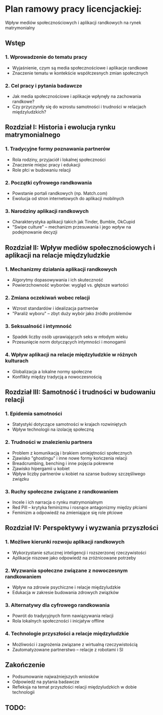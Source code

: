 # Plan ramowy pracy licencjackiej: 
Wpływ mediów społecznościowych i aplikacji randkowych na rynek matrymonialny

## Wstęp
### 1. Wprowadzenie do tematu pracy
* Wyjaśnienie, czym są media społecznościowe i aplikacje randkowe
* Znaczenie tematu w kontekście współczesnych zmian społecznych
### 2. Cel pracy i pytania badawcze
* Jak media społecznościowe i aplikacje wpłynęły na zachowania randkowe?
* Czy przyczyniły się do wzrostu samotności i trudności w relacjach międzyludzkich?

## Rozdział I: Historia i ewolucja rynku matrymonialnego
### 1. Tradycyjne formy poznawania partnerów
* Rola rodziny, przyjaciół i lokalnej społeczności
* Znaczenie miejsc pracy i edukacji
* Role płci w budowaniu relacji
### 2. Początki cyfrowego randkowania
* Powstanie portali randkowych (np. Match.com)
* Ewolucja od stron internetowych do aplikacji mobilnych
### 3. Narodziny aplikacji randkowych
* Charakterystyka aplikacji takich jak Tinder, Bumble, OkCupid
* "Swipe culture" – mechanizm przesuwania i jego wpływ na podejmowanie decyzji

## Rozdział II: Wpływ mediów społecznościowych i aplikacji na relacje międzyludzkie
### 1. Mechanizmy działania aplikacji randkowych
* Algorytmy dopasowywania i ich skuteczność
* Powierzchowność wyborów: wygląd vs. głębsze wartości
### 2. Zmiana oczekiwań wobec relacji
* Wzrost standardów i idealizacja partnerów
* "Paraliż wyboru" – zbyt duży wybór jako źródło problemów
### 3. Seksualność i intymność
* Spadek liczby osób uprawiających seks w młodym wieku
* Przesunięcie norm dotyczących intymności i monogamii
### 4. Wpływ aplikacji na relacje międzyludzkie w różnych kulturach
* Globalizacja a lokalne normy społeczne
* Konflikty między tradycją a nowoczesnością
## Rozdział III: Samotność i trudności w budowaniu relacji
### 1. Epidemia samotności
* Statystyki dotyczące samotności w krajach rozwiniętych
* Wpływ technologii na izolację społeczną
### 2. Trudności w znalezieniu partnera
* Problem z komunikacją i brakiem umiejętności społecznych
* Zjawisko "ghostingu" i inne nowe formy kończenia relacji
* Breadcrumbing, benching i inne pojęcia pokrewne
* Zjawisko hipergamii u kobiet
* Wpływ liczby partnerów u kobiet na szanse budowy szczęśliwego związku
### 3. Ruchy społeczne związane z randkowaniem
* Incele i ich narracja o rynku matrymonialnym
* Red Pill – krytyka feminizmu i rosnące antagonizmy między płciami
* Feminizm a odpowiedź na zmieniające się role płciowe

## Rozdział IV: Perspektywy i wyzwania przyszłości
### 1. Możliwe kierunki rozwoju aplikacji randkowych
* Wykorzystanie sztucznej inteligencji i rozszerzonej rzeczywistości
* Aplikacje niszowe jako odpowiedź na zróżnicowane potrzeby
### 2. Wyzwania społeczne związane z nowoczesnym randkowaniem
* Wpływ na zdrowie psychiczne i relacje międzyludzkie
* Edukacja w zakresie budowania zdrowych związków
### 3. Alternatywy dla cyfrowego randkowania
* Powrót do tradycyjnych form nawiązywania relacji
* Rola lokalnych społeczności i inicjatyw offline
### 4. Technologie przyszłości a relacje międzyludzkie
* Możliwości i zagrożenia związane z wirtualną rzeczywistością
* Zautomatyzowane partnerstwo – relacje z robotami i SI
       
          

## Zakończenie
* Podsumowanie najważniejszych wniosków
* Odpowiedź na pytania badawcze
* Refleksja na temat przyszłości relacji międzyludzkich w dobie technologii

## TODO:
